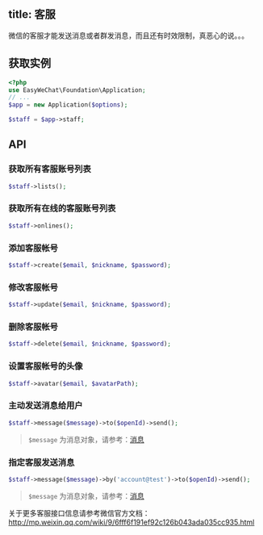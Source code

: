 title: 客服
---

微信的客服才能发送消息或者群发消息，而且还有时效限制，真恶心的说。。。

## 获取实例

```php
<?php
use EasyWeChat\Foundation\Application;
// ...
$app = new Application($options);

$staff = $app->staff;
```

## API

### 获取所有客服账号列表

```php
$staff->lists();
```

### 获取所有在线的客服账号列表

```php
$staff->onlines();
```

### 添加客服帐号

```php
$staff->create($email, $nickname, $password);
```

### 修改客服帐号

```php
$staff->update($email, $nickname, $password);
```

### 删除客服帐号

```php
$staff->delete($email, $nickname, $password);
```

### 设置客服帐号的头像

```php
$staff->avatar($email, $avatarPath);
```

### 主动发送消息给用户

```php
$staff->message($message)->to($openId)->send();
```

> `$message` 为消息对象，请参考：[消息](messages.html)

### 指定客服发送消息

```php
$staff->message($message)->by('account@test')->to($openId)->send();
```
> `$message` 为消息对象，请参考：[消息](messages.html)

关于更多客服接口信息请参考微信官方文档：http://mp.weixin.qq.com/wiki/9/6fff6f191ef92c126b043ada035cc935.html
